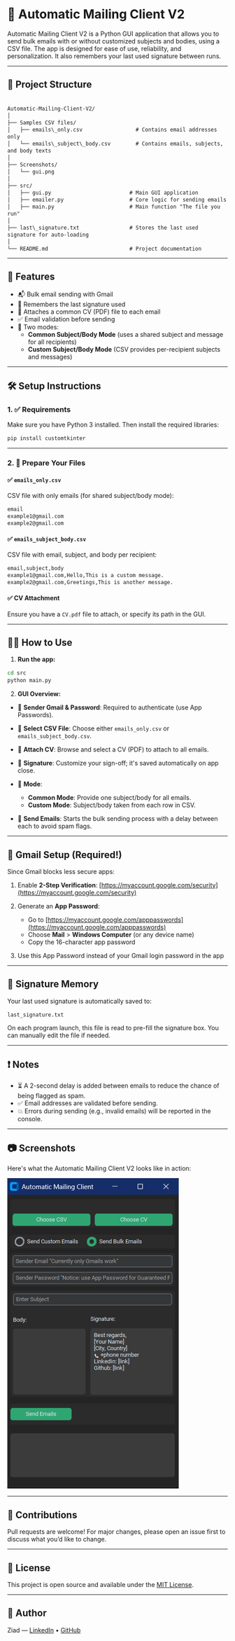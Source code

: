 # 📧 Automatic Mailing Client V2

Automatic Mailing Client V2 is a Python GUI application that allows you to send bulk emails with or without customized subjects and bodies, using a CSV file. The app is designed for ease of use, reliability, and personalization. It also remembers your last used signature between runs.

---

## 📂 Project Structure

```

Automatic-Mailing-Client-V2/
│
├── Samples CSV files/
│   ├── emails\_only.csv                 # Contains email addresses only
│   └── emails\_subject\_body.csv        # Contains emails, subjects, and body texts
│
├── Screenshots/
│   └── gui.png
│
├── src/
│   ├── gui.py                         # Main GUI application
│   ├── emailer.py                     # Core logic for sending emails
│   ├── main.py                        # Main function "The file you run"
│
├── last\_signature.txt                # Stores the last used signature for auto-loading
│
└── README.md                          # Project documentation

````

---

## 🚀 Features

- 📬 Bulk email sending with Gmail
- 🧠 Remembers the last signature used
- 📎 Attaches a common CV (PDF) file to each email
- ✅ Email validation before sending
- 🧾 Two modes:
  - **Common Subject/Body Mode** (uses a shared subject and message for all recipients)
  - **Custom Subject/Body Mode** (CSV provides per-recipient subjects and messages)

---

## 🛠️ Setup Instructions

### 1. ✅ Requirements

Make sure you have Python 3 installed. Then install the required libraries:

```bash
pip install customtkinter
```

---

### 2. 📁 Prepare Your Files

#### ✅ `emails_only.csv`

CSV file with only emails (for shared subject/body mode):

```csv
email
example1@gmail.com
example2@gmail.com
```

#### ✅ `emails_subject_body.csv`

CSV file with email, subject, and body per recipient:

```csv
email,subject,body
example1@gmail.com,Hello,This is a custom message.
example2@gmail.com,Greetings,This is another message.
```

#### ✅ CV Attachment

Ensure you have a `CV.pdf` file to attach, or specify its path in the GUI.

---

## 🧑‍💻 How to Use

1. **Run the app:**

```bash
cd src
python main.py
```

2. **GUI Overview:**

* 🔐 **Sender Gmail & Password**: Required to authenticate (use App Passwords).
* 📁 **Select CSV File**: Choose either `emails_only.csv` or `emails_subject_body.csv`.
* 📎 **Attach CV**: Browse and select a CV (PDF) to attach to all emails.
* 🧾 **Signature**: Customize your sign-off; it's saved automatically on app close.
* 🔘 **Mode**:

  * **Common Mode**: Provide one subject/body for all emails.
  * **Custom Mode**: Subject/body taken from each row in CSV.
* 🚀 **Send Emails**: Starts the bulk sending process with a delay between each to avoid spam flags.

---

## 🔐 Gmail Setup (Required!)

Since Gmail blocks less secure apps:

1. Enable **2-Step Verification**: [https://myaccount.google.com/security](https://myaccount.google.com/security)
2. Generate an **App Password**:

   * Go to [https://myaccount.google.com/apppasswords](https://myaccount.google.com/apppasswords)
   * Choose **Mail** > **Windows Computer** (or any device name)
   * Copy the 16-character app password
3. Use this App Password instead of your Gmail login password in the app

---

## 📝 Signature Memory

Your last used signature is automatically saved to:

```
last_signature.txt
```

On each program launch, this file is read to pre-fill the signature box. You can manually edit the file if needed.

---

## ❗ Notes

* ⏳ A 2-second delay is added between emails to reduce the chance of being flagged as spam.
* ✅ Email addresses are validated before sending.
* 💥 Errors during sending (e.g., invalid emails) will be reported in the console.

---

## 📷 Screenshots

Here's what the Automatic Mailing Client V2 looks like in action:

![Mailing Client GUI](Screenshots/gui.png)

---

## 🤝 Contributions

Pull requests are welcome! For major changes, please open an issue first to discuss what you’d like to change.

---

## 🧾 License

This project is open source and available under the [MIT License](LICENSE).

---

## 👤 Author

Ziad — [LinkedIn](https://www.linkedin.com/in/ziad-el-boshy/) • [GitHub](https://github.com/ZiadDyno)

```
